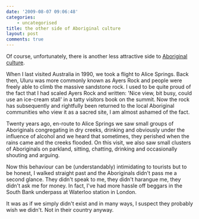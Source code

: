 ```yaml
---
date: '2009-08-07 09:06:48'
categories:
    - uncategorised
title: the other side of Aboriginal culture
layout: post
comments: true
---
```


Of course, unfortunately, there is another less attractive side to
[Aboriginal
culture](http://nbrightside.com/blog/2009/08/07/aboriginal-culture).

When I last visited Australia in 1990, we took a flight to Alice
Springs. Back then, Uluru was more commonly known as Ayers Rock and
people were freely able to climb the massive sandstone rock. I used to
be quite proud of the fact that I had scaled Ayers Rock and written:
'Nice view, bit busy, could use an ice-cream stall' in a tatty visitors
book on the summit. Now the rock has subsequently and rightfully been
returned to the local Aboriginal communities who view it as a sacred
site, I am almost ashamed of the fact.

Twenty years ago, en-route to Alice Springs we saw small groups of
Aboriginals congregating in dry creeks, drinking and obviously under the
influence of alcohol and we heard that sometimes, they perished when the
rains came and the creeks flooded. On this visit, we also saw small
clusters of Aboriginals on parkland, sitting, chatting, drinking and
occasionally shouting and arguing.

Now this behaviour can be (understandably) intimidating to tourists but
to be honest, I walked straight past and the Aboriginals didn't pass me
a second glance. They didn't speak to me, they didn't harangue me, they
didn't ask me for money. In fact, I've had more hassle off beggars in
the South Bank underpass at Waterloo station in London.

It was as if we simply didn't exist and in many ways, I suspect they
probably wish we didn't. Not in their country anyway.
